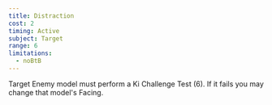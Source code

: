 ```yaml
---
title: Distraction
cost: 2
timing: Active
subject: Target
range: 6
limitations:
  - noBtB
---
```

Target Enemy model must perform a Ki Challenge Test (6). If it fails you may change that model's Facing.
